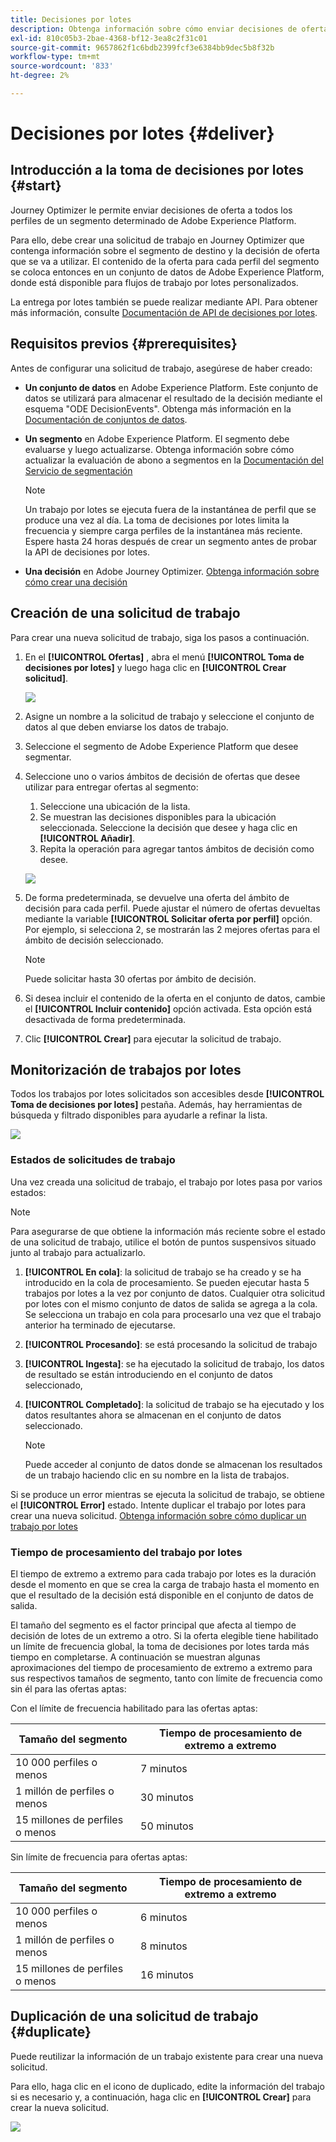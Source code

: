 ```yaml
---
title: Decisiones por lotes
description: Obtenga información sobre cómo enviar decisiones de oferta a todos los perfiles de un segmento determinado de Adobe Experience Platform.
exl-id: 810c05b3-2bae-4368-bf12-3ea8c2f31c01
source-git-commit: 9657862f1c6bdb2399fcf3e6384bb9dec5b8f32b
workflow-type: tm+mt
source-wordcount: '833'
ht-degree: 2%

---
```


# Decisiones por lotes {#deliver}

## Introducción a la toma de decisiones por lotes {#start}

Journey Optimizer le permite enviar decisiones de oferta a todos los perfiles de un segmento determinado de Adobe Experience Platform.

Para ello, debe crear una solicitud de trabajo en Journey Optimizer que contenga información sobre el segmento de destino y la decisión de oferta que se va a utilizar. El contenido de la oferta para cada perfil del segmento se coloca entonces en un conjunto de datos de Adobe Experience Platform, donde está disponible para flujos de trabajo por lotes personalizados.

La entrega por lotes también se puede realizar mediante API. Para obtener más información, consulte [Documentación de API de decisiones por lotes](api-reference/offer-delivery-api/batch-decisioning-api.md).

## Requisitos previos {#prerequisites}

Antes de configurar una solicitud de trabajo, asegúrese de haber creado:

* **Un conjunto de datos** en Adobe Experience Platform. Este conjunto de datos se utilizará para almacenar el resultado de la decisión mediante el esquema &quot;ODE DecisionEvents&quot;. Obtenga más información en la [Documentación de conjuntos de datos](https://experienceleague.adobe.com/docs/experience-platform/catalog/datasets/overview.html?lang=es).

* **Un segmento** en Adobe Experience Platform. El segmento debe evaluarse y luego actualizarse. Obtenga información sobre cómo actualizar la evaluación de abono a segmentos en la [Documentación del Servicio de segmentación](http://www.adobe.com/go/segmentation-overview-en)

   >[!NOTE]
   >
   >Un trabajo por lotes se ejecuta fuera de la instantánea de perfil que se produce una vez al día. La toma de decisiones por lotes limita la frecuencia y siempre carga perfiles de la instantánea más reciente. Espere hasta 24 horas después de crear un segmento antes de probar la API de decisiones por lotes.

* **Una decisión** en Adobe Journey Optimizer. [Obtenga información sobre cómo crear una decisión](offer-activities/create-offer-activities.md)

<!-- in API doc, remove these info and add ref here-->

## Creación de una solicitud de trabajo

Para crear una nueva solicitud de trabajo, siga los pasos a continuación.

1. En el **[!UICONTROL Ofertas]** , abra el menú **[!UICONTROL Toma de decisiones por lotes]** y luego haga clic en **[!UICONTROL Crear solicitud]**.

   ![](assets/batch-create.png)

1. Asigne un nombre a la solicitud de trabajo y seleccione el conjunto de datos al que deben enviarse los datos de trabajo.

1. Seleccione el segmento de Adobe Experience Platform que desee segmentar.

1. Seleccione uno o varios ámbitos de decisión de ofertas que desee utilizar para entregar ofertas al segmento:
   1. Seleccione una ubicación de la lista.
   1. Se muestran las decisiones disponibles para la ubicación seleccionada. Seleccione la decisión que desee y haga clic en **[!UICONTROL Añadir]**.
   1. Repita la operación para agregar tantos ámbitos de decisión como desee.

   ![](assets/batch-decision.png)

1. De forma predeterminada, se devuelve una oferta del ámbito de decisión para cada perfil. Puede ajustar el número de ofertas devueltas mediante la variable **[!UICONTROL Solicitar oferta por perfil]** opción. Por ejemplo, si selecciona 2, se mostrarán las 2 mejores ofertas para el ámbito de decisión seleccionado.

   >[!NOTE]
   >
   >Puede solicitar hasta 30 ofertas por ámbito de decisión.

1. Si desea incluir el contenido de la oferta en el conjunto de datos, cambie el **[!UICONTROL Incluir contenido]** opción activada. Esta opción está desactivada de forma predeterminada.

1. Clic **[!UICONTROL Crear]** para ejecutar la solicitud de trabajo.

## Monitorización de trabajos por lotes

Todos los trabajos por lotes solicitados son accesibles desde **[!UICONTROL Toma de decisiones por lotes]** pestaña. Además, hay herramientas de búsqueda y filtrado disponibles para ayudarle a refinar la lista.

![](assets/batch-list.png)

### Estados de solicitudes de trabajo

Una vez creada una solicitud de trabajo, el trabajo por lotes pasa por varios estados:

>[!NOTE]
>
>Para asegurarse de que obtiene la información más reciente sobre el estado de una solicitud de trabajo, utilice el botón de puntos suspensivos situado junto al trabajo para actualizarlo.

1. **[!UICONTROL En cola]**: la solicitud de trabajo se ha creado y se ha introducido en la cola de procesamiento. Se pueden ejecutar hasta 5 trabajos por lotes a la vez por conjunto de datos. Cualquier otra solicitud por lotes con el mismo conjunto de datos de salida se agrega a la cola. Se selecciona un trabajo en cola para procesarlo una vez que el trabajo anterior ha terminado de ejecutarse.
1. **[!UICONTROL Procesando]**: se está procesando la solicitud de trabajo
1. **[!UICONTROL Ingesta]**: se ha ejecutado la solicitud de trabajo, los datos de resultado se están introduciendo en el conjunto de datos seleccionado,
1. **[!UICONTROL Completado]**: la solicitud de trabajo se ha ejecutado y los datos resultantes ahora se almacenan en el conjunto de datos seleccionado.

   >[!NOTE]
   >
   >Puede acceder al conjunto de datos donde se almacenan los resultados de un trabajo haciendo clic en su nombre en la lista de trabajos.

Si se produce un error mientras se ejecuta la solicitud de trabajo, se obtiene el **[!UICONTROL Error]** estado. Intente duplicar el trabajo por lotes para crear una nueva solicitud. [Obtenga información sobre cómo duplicar un trabajo por lotes](#duplicate)

### Tiempo de procesamiento del trabajo por lotes

El tiempo de extremo a extremo para cada trabajo por lotes es la duración desde el momento en que se crea la carga de trabajo hasta el momento en que el resultado de la decisión está disponible en el conjunto de datos de salida.

El tamaño del segmento es el factor principal que afecta al tiempo de decisión de lotes de un extremo a otro. Si la oferta elegible tiene habilitado un límite de frecuencia global, la toma de decisiones por lotes tarda más tiempo en completarse. A continuación se muestran algunas aproximaciones del tiempo de procesamiento de extremo a extremo para sus respectivos tamaños de segmento, tanto con límite de frecuencia como sin él para las ofertas aptas:

Con el límite de frecuencia habilitado para las ofertas aptas:

| Tamaño del segmento | Tiempo de procesamiento de extremo a extremo |
|--------------|----------------------------|
| 10 000 perfiles o menos | 7 minutos |
| 1 millón de perfiles o menos | 30 minutos |
| 15 millones de perfiles o menos | 50 minutos |

Sin límite de frecuencia para ofertas aptas:

| Tamaño del segmento | Tiempo de procesamiento de extremo a extremo |
|--------------|----------------------------|
| 10 000 perfiles o menos | 6 minutos |
| 1 millón de perfiles o menos | 8 minutos |
| 15 millones de perfiles o menos | 16 minutos |

## Duplicación de una solicitud de trabajo {#duplicate}

Puede reutilizar la información de un trabajo existente para crear una nueva solicitud.

Para ello, haga clic en el icono de duplicado, edite la información del trabajo si es necesario y, a continuación, haga clic en **[!UICONTROL Crear]** para crear la nueva solicitud.

![](assets/batch-duplicate.png)
